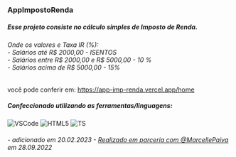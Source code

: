 ### AppImpostoRenda

##### Esse projeto consiste no cálculo simples de Imposto de Renda.
###### Onde os valores e Taxa IR (%): <br> - Salários até R$ 2000,00 - ISENTOS <br> - Salários entre R$ 2000,00 e R$ 5000,00 - 10 % <br> - Salários acima de R$ 5000,00 - 15% <br>

você pode conferir em: https://app-imp-renda.vercel.app/home

##### Confeccionado utilizando as ferramentas/linguagens: 
![VSCode](https://img.shields.io/badge/VSCode-0078D4?style=for-the-badge&logo=visual%20studio%20code&logoColor=white)
![HTML5](https://img.shields.io/badge/HTML5-E34F26?style=for-the-badge&logo=html5&logoColor=white)
![TS](https://img.shields.io/badge/TypeScript-007ACC?style=for-the-badge&logo=typescript&logoColor=white)
###### - adicionado em 20.02.2023 - [Realizado em parceria com @MarcellePaiva](https://github.com/marcellepaiva) em 28.09.2022
